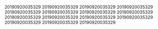 20190920035329
20190920035329
20190920035329
20190920035329
20190920035329
20190920035329
20190920035329
20190920035329
20190920035329
20190920035329
20190920035329
20190920035329
20190920035329
20190920035329
20190920035329
